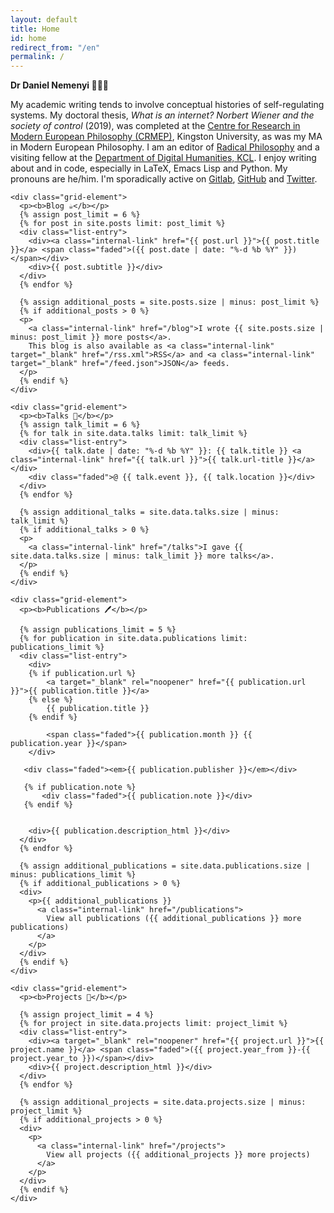 ```yaml
---
layout: default
title: Home
id: home
redirect_from: "/en"
permalink: /
---
```


<div>
  <p>
    <b>Dr Daniel Nemenyi 🙋🏻‍♂️</b>
  </p>

  <p>My academic writing tends to involve conceptual histories of
	self-regulating systems. My doctoral thesis, <em>What is an
	internet? Norbert Wiener and the society of control</em> (2019),
	was completed at the <a target="_blank" rel="noopener"
	href="https://www.kingston.ac.uk/faculties/kingston-school-of-art/research-and-innovation/crmep/">Centre
	for Research in Modern European Philosophy (CRMEP)</a>, Kingston
	University, as was my MA in Modern European Philosophy. I am an
	editor of <a target="_blank" rel="noopener"
	href="https://www.radicalphilosophy.com/">Radical Philosophy</a>
	and a visiting fellow at the <a target="_blank" rel="noopener"
	href="https://www.kcl.ac.uk/people/daniel-nemenyi">Department of
	Digital Humanities, KCL</a>. I enjoy writing about and in code,
	especially in LaTeX, Emacs Lisp and Python. My pronouns are
	he/him. I'm sporadically active on <a target="_blank"
	rel="noopener" href="https://gitlab.com/klinamen0">Gitlab</a>, <a
	target="_blank" rel="noopener"
	href="https://github.com/danielnemenyi">GitHub</a> and <a
	target="_blank" rel="noopener"
	href="https://twitter.com/DanielNemenyi">Twitter</a>. </p>

  <div>

    <div class="grid-element">
      <p><b>Blog ☕</b></p>
      {% assign post_limit = 6 %}
      {% for post in site.posts limit: post_limit %}
      <div class="list-entry">
        <div><a class="internal-link" href="{{ post.url }}">{{ post.title }}</a> <span class="faded">({{ post.date | date: "%-d %b %Y" }})</span></div>
        <div>{{ post.subtitle }}</div>
      </div>
      {% endfor %}

	  {% assign additional_posts = site.posts.size | minus: post_limit %}
	  {% if additional_posts > 0 %}
      <p>
        <a class="internal-link" href="/blog">I wrote {{ site.posts.size | minus: post_limit }} more posts</a>.
        This blog is also available as <a class="internal-link" target="_blank" href="/rss.xml">RSS</a> and <a class="internal-link" target="_blank" href="/feed.json">JSON</a> feeds.
      </p>
	  {% endif %}
    </div>

	<div class="grid-element">
      <p><b>Talks 📢</b></p>
      {% assign talk_limit = 6 %}
      {% for talk in site.data.talks limit: talk_limit %}
      <div class="list-entry">
        <div>{{ talk.date | date: "%-d %b %Y" }}: {{ talk.title }} <a class="internal-link" href="{{ talk.url }}">{{ talk.url-title }}</a></div>
        <div class="faded">@ {{ talk.event }}, {{ talk.location }}</div>
      </div>
      {% endfor %}

	  {% assign additional_talks = site.data.talks.size | minus: talk_limit %}
	  {% if additional_talks > 0 %}
      <p>
        <a class="internal-link" href="/talks">I gave {{ site.data.talks.size | minus: talk_limit }} more talks</a>.
      </p>
	  {% endif %}
    </div>

    <div class="grid-element">
      <p><b>Publications 🖊</b></p>

      {% assign publications_limit = 5 %}
      {% for publication in site.data.publications limit: publications_limit %}
      <div class="list-entry">
        <div>
		{% if publication.url %}
			<a target="_blank" rel="noopener" href="{{ publication.url }}">{{ publication.title }}</a>
		{% else %}
			{{ publication.title }}
		{% endif %}

	        <span class="faded">{{ publication.month }} {{ publication.year }}</span>
		</div>

	   <div class="faded"><em>{{ publication.publisher }}</em></div>

	   {% if publication.note %}
		   <div class="faded">{{ publication.note }}</div>
	   {% endif %}


        <div>{{ publication.description_html }}</div>
      </div>
      {% endfor %}

      {% assign additional_publications = site.data.publications.size | minus: publications_limit %}
      {% if additional_publications > 0 %}
      <div>
        <p>{{ additional_publications }}
          <a class="internal-link" href="/publications">
            View all publications ({{ additional_publications }} more publications)
          </a>
        </p>
      </div>
      {% endif %}
    </div>

    <div class="grid-element">
      <p><b>Projects 🎣</b></p>

      {% assign project_limit = 4 %}
      {% for project in site.data.projects limit: project_limit %}
      <div class="list-entry">
        <div><a target="_blank" rel="noopener" href="{{ project.url }}">{{ project.name }}</a> <span class="faded">({{ project.year_from }}-{{ project.year_to }})</span></div>
        <div>{{ project.description_html }}</div>
      </div>
      {% endfor %}

      {% assign additional_projects = site.data.projects.size | minus: project_limit %}
      {% if additional_projects > 0 %}
      <div>
        <p>
          <a class="internal-link" href="/projects">
            View all projects ({{ additional_projects }} more projects)
          </a>
        </p>
      </div>
      {% endif %}
    </div>
  </div>
</div>
